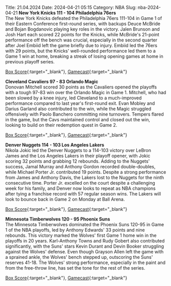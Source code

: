 Title: 21.04.2024
Date: 2024-04-21 05:15
Category: NBA 
Slug: nba-2024-04-21 
**New York Knicks 111 - 104 Philadelphia 76ers**  
The New York Knicks defeated the Philadelphia 76ers 111-104 in Game 1 of their Eastern Conference first-round series, with backups Deuce McBride and Bojan Bogdanovic playing key roles in the victory. Jalen Brunson and Josh Hart each scored 22 points for the Knicks, while McBride's 21-point performance off the bench was crucial, especially in the second quarter after Joel Embiid left the game briefly due to injury. Embiid led the 76ers with 29 points, but the Knicks' well-rounded performance led them to a Game 1 win at home, breaking a streak of losing opening games at home in previous playoff series. 

[Box Score](https://www.nba.com/game/phi-vs-nyk-0042300111/box-score){:target="_blank"}, [Gamecast](https://www.nba.com/game/phi-vs-nyk-0042300111){:target="_blank"}<br>

**Cleveland Cavaliers 97 - 83 Orlando Magic**  
Donovan Mitchell scored 30 points as the Cavaliers opened the playoffs with a tough 97-83 win over the Orlando Magic in Game 1. Mitchell, who had been slowed by a knee injury, led Cleveland to a much-improved performance compared to last year's first-round exit. Evan Mobley and Darius Garland also contributed to the win, while the Magic struggled offensively with Paolo Banchero committing nine turnovers. Tempers flared in the game, but the Cavs maintained control and closed out the win, looking to build on their redemption quest in Game 2. 

[Box Score](https://www.nba.com/game/orl-vs-cle-0042300131/box-score){:target="_blank"}, [Gamecast](https://www.nba.com/game/orl-vs-cle-0042300131){:target="_blank"}<br>

**Denver Nuggets 114 - 103 Los Angeles Lakers**  
Nikola Jokic led the Denver Nuggets to a 114-103 victory over LeBron James and the Los Angeles Lakers in their playoff opener, with Jokic scoring 32 points and grabbing 12 rebounds. Adding to the Nuggets' success, Jamal Murray and Anthony Gordon recorded double-doubles, while Michael Porter Jr. contributed 19 points. Despite a strong performance from James and Anthony Davis, the Lakers lost to the Nuggets for the ninth consecutive time. Porter Jr. excelled on the court despite a challenging week for his family, and Denver now looks to repeat as NBA champions after tying a franchise record with 57 regular season wins. The Lakers will look to bounce back in Game 2 on Monday at Ball Arena. 

[Box Score](https://www.nba.com/game/lal-vs-den-0042300151/box-score){:target="_blank"}, [Gamecast](https://www.nba.com/game/lal-vs-den-0042300151){:target="_blank"}<br>

**Minnesota Timberwolves 120 - 95 Phoenix Suns**  
The Minnesota Timberwolves dominated the Phoenix Suns 120-95 in Game 1 of the NBA playoffs, led by Anthony Edwards' 33 points and nine rebounds. This victory marked the Wolves' first Game 1 home win in the playoffs in 20 years. Karl-Anthony Towns and Rudy Gobert also contributed significantly, with the Suns' stars Kevin Durant and Devin Booker struggling against the Wolves' defense. Even though Grayson Allen left the game with a sprained ankle, the Wolves' bench stepped up, outscoring the Suns' reserves 41-18. The Wolves' strong performance, especially in the paint and from the free-throw line, has set the tone for the rest of the series. 

[Box Score](https://www.nba.com/game/phx-vs-min-0042300161/box-score){:target="_blank"}, [Gamecast](https://www.nba.com/game/phx-vs-min-0042300161){:target="_blank"}<br>

